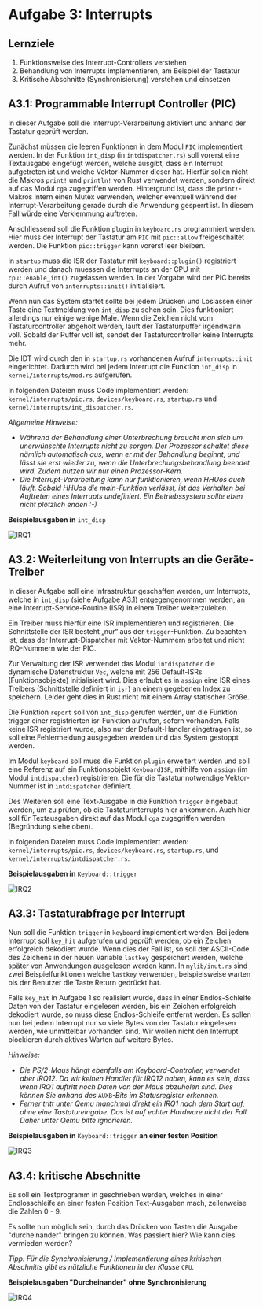 # Aufgabe 3: Interrupts

## Lernziele

1. Funktionsweise des Interrupt-Controllers verstehen
2. Behandlung von Interrupts implementieren, am Beispiel der Tastatur
3. Kritische Abschnitte (Synchronisierung) verstehen und einsetzen
## A3.1: Programmable Interrupt Controller (PIC)
In dieser Aufgabe soll die Interrupt-Verarbeitung aktiviert und anhand der Tastatur geprüft werden.

Zunächst müssen die leeren Funktionen in dem Modul `PIC` implementiert werden. In der Funktion `int_disp` (in `intdispatcher.rs`) soll vorerst eine Textausgabe eingefügt werden, welche ausgibt, dass ein Interrupt aufgetreten ist und welche Vektor-Nummer dieser hat. Hierfür sollen nicht die Makros `print!` und `println!` von Rust verwendet werden, sondern direkt auf das Modul `cga` zugegriffen werden. Hintergrund ist, dass die `print!`-Makros intern einen Mutex verwenden, welcher eventuell während der Interrupt-Verarbeitung gerade durch die Anwendung gesperrt ist. In diesem Fall würde eine Verklemmung auftreten.

Anschliessend soll die Funktion `plugin` in `keyboard.rs` programmiert werden. Hier muss der Interrupt der Tastatur am `PIC` mit `pic::allow` freigeschaltet werden. Die Funktion `pic::trigger` kann vorerst leer bleiben.

In `startup` muss die ISR der Tastatur mit `keyboard::plugin()` registriert werden und danach muessen die Interrupts an der CPU mit `cpu::enable_int()` zugelassen werden. In der Vorgabe wird der PIC bereits durch Aufruf von `interrupts::init()` initialisiert.


Wenn nun das System startet sollte bei jedem Drücken und Loslassen einer Taste eine Textmeldung von `int_disp` zu sehen sein. Dies funktioniert allerdings nur einige wenige Male. Wenn die Zeichen nicht vom Tastaturcontroller abgeholt werden, läuft der Tastaturpuffer irgendwann voll. Sobald der Puffer voll ist, sendet der Tastaturcontroller keine Interrupts mehr.

Die IDT wird durch den in `startup.rs` vorhandenen Aufruf `interrupts::init` eingerichtet. Dadurch wird bei jedem Interrupt die Funktion `int_disp` in `kernel/interrupts/mod.rs`  aufgerufen.

In folgenden Dateien muss Code implementiert werden: `kernel/interrupts/pic.rs`,`devices/keyboard.rs`, `startup.rs` und `kernel/interrupts/int_dispatcher.rs`.

*Allgemeine Hinweise:*- *Während der Behandlung einer Unterbrechung braucht man sich um unerwünschte Interrupts nicht zu sorgen. Der Prozessor schaltet diese nämlich automatisch aus, wenn er mit der Behandlung beginnt, und lässt sie erst wieder zu, wenn die Unterbrechungsbehandlung beendet wird. Zudem nutzen wir nur einen Prozessor-Kern.*- *Die Interrupt-Verarbeitung kann nur funktionieren, wenn HHUos auch läuft. Sobald HHUos die main-Funktion verlässt, ist das Verhalten bei Auftreten eines Interrupts undefiniert. Ein Betriebssystem sollte eben nicht plötzlich enden :-)*


**Beispielausgaben in** `int_disp`

![IRQ1](https://github.com/hhu-bsinfo/hhuTOSr/blob/aufgabe-3/img/irq1.jpg)

## A3.2: Weiterleitung von Interrupts an die Geräte-Treiber
In dieser Aufgabe soll eine Infrastruktur geschaffen werden, um Interrupts, welche in `int_disp` (siehe Aufgabe A3.1) entgegengenommen werden, an eine Interrupt-Service-Routine (ISR) in einem Treiber weiterzuleiten.
Ein Treiber muss hierfür eine ISR implementieren und registrieren. Die Schnittstelle der ISR besteht „nur“ aus der `trigger`-Funktion. Zu beachten ist, dass der Interrupt-Dispatcher mit Vektor-Nummern arbeitet und nicht IRQ-Nummern wie der PIC.

Zur Verwaltung der ISR verwendet das Modul `intdispatcher` die dynamische Datenstruktur `Vec`,welche mit 256 Default-ISRs (Funktionsobjekte) initialisiert wird. Dies erlaubt es in `assign` eine ISR eines Treibers (Schnittstelle definiert in `isr`) an einem gegebenen Index zu speichern. Leider geht dies in Rust nicht mit einem Array statischer Größe. 

Die Funktion `report` soll von `int_disp` gerufen werden, um die Funktion trigger einer registrierten isr-Funktion aufrufen, sofern vorhanden. Falls keine ISR registriert wurde, also nur der Default-Handler eingetragen ist, so soll eine Fehlermeldung ausgegeben werden und das System gestoppt werden.
Im Modul `keyboard` soll muss die Funktion `plugin` erweitert werden und soll eine Referenz auf ein Funktionsobjekt `KeyboardISR`, mithilfe von `assign` (im Modul `intdispatcher`) registrieren. Die für die Tastatur notwendige Vektor-Nummer ist in `intdispatcher` definiert. 
Des Weiteren soll eine Text-Ausgabe in die Funktion `trigger` eingebaut werden, um zu prüfen, ob die Tastaturinterrupts hier ankommen. Auch hier soll für Textausgaben direkt auf das Modul `cga` zugegriffen werden (Begründung siehe oben). 

In folgenden Dateien muss Code implementiert werden: `kernel/interrupts/pic.rs`,`devices/keyboard.rs`, `startup.rs`, und `kernel/interrupts/intdispatcher.rs`.

**Beispielausgaben in** `Keyboard::trigger`

![IRQ2](https://github.com/hhu-bsinfo/hhuTOSr/blob/aufgabe-3/img/irq2.jpg)


## A3.3: Tastaturabfrage per Interrupt
Nun soll die Funktion `trigger` in `keyboard` implementiert werden. Bei jedem Interrupt soll `key_hit` aufgerufen und geprüft werden, ob ein Zeichen erfolgreich dekodiert wurde. Wenn dies der Fall ist, so soll der ASCII-Code des Zeichens in der neuen Variable `lastkey` gespeichert werden, welche später von Anwendungen ausgelesen werden kann. In `mylib/inut.rs` sind zwei Beispielfunktionen welche `lastkey` verwenden, beispielsweise warten bis der Benutzer die Taste Return gedrückt hat.

Falls `key_hit` in Aufgabe 1 so realisiert wurde, dass in einer Endlos-Schleife Daten von der Tastatur eingelesen werden, bis ein Zeichen erfolgreich dekodiert wurde, so muss diese Endlos-Schleife entfernt werden. Es sollen nun bei jedem Interrupt nur so viele Bytes von der Tastatur eingelesen werden, wie unmittelbar vorhanden sind. Wir wollen nicht den Interrupt blockieren durch aktives Warten auf weitere Bytes.
*Hinweise:*- *Die PS/2-Maus hängt ebenfalls am Keyboard-Controller, verwendet aber IRQ12. Da wir keinen Handler für IRQ12 haben, kann es sein, dass wenn IRQ1 auftritt noch Daten von der Maus abzuholen sind. Dies können Sie anhand des* `AUXB`*-Bits im Statusregister erkennen.*- *Ferner tritt unter Qemu manchmal direkt ein IRQ1 nach dem Start auf, ohne eine Tastatureingabe. Das ist auf echter Hardware nicht der Fall. Daher unter Qemu bitte ignorieren.*

**Beispielausgaben in** `Keyboard::trigger` **an einer festen Position**

![IRQ3](https://github.com/hhu-bsinfo/hhuTOSr/blob/aufgabe-3/img/irq3.jpg)


## A3.4: kritische Abschnitte
Es soll ein Testprogramm in geschrieben werden, welches in einer Endlosschleife an einer festen Position Text-Ausgaben mach, zeilenweise die Zahlen 0 - 9.

Es sollte nun möglich sein, durch das Drücken von Tasten die Ausgabe "durcheinander" bringen zu können. Was passiert hier? Wie kann dies vermieden werden?


*Tipp: Für die Synchronisierung / Implementierung eines kritischen Abschnitts gibt es nützliche Funktionen in der Klasse* `CPU`.

**Beispielausgaben "Durcheinander" ohne Synchronisierung**

![IRQ4](https://github.com/hhu-bsinfo/hhuTOSr/blob/aufgabe-3/img/irq4.jpg)


